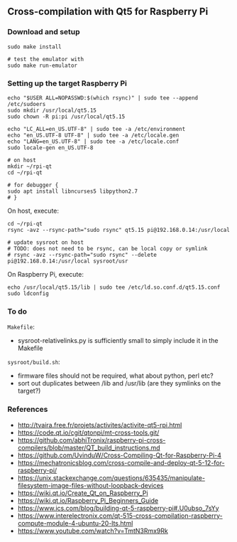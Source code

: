 ## Cross-compilation with Qt5 for Raspberry Pi

### Download and setup

```
sudo make install

# test the emulator with
sudo make run-emulator
```

### Setting up the target Raspberry Pi

    echo "$USER ALL=NOPASSWD:$(which rsync)" | sudo tee --append /etc/sudoers
    sudo mkdir /usr/local/qt5.15
    sudo chown -R pi:pi /usr/local/qt5.15

    echo "LC_ALL=en_US.UTF-8" | sudo tee -a /etc/environment
    echo "en_US.UTF-8 UTF-8" | sudo tee -a /etc/locale.gen
    echo "LANG=en_US.UTF-8" | sudo tee -a /etc/locale.conf
    sudo locale-gen en_US.UTF-8

    # on host
    mkdir ~/rpi-qt
    cd ~/rpi-qt

    # for debugger {
    sudo apt install libncurses5 libpython2.7
    # }

On host, execute:

    cd ~/rpi-qt
    rsync -avz --rsync-path="sudo rsync" qt5.15 pi@192.168.0.14:/usr/local

    # update sysroot on host
    # TODO: does not need to be rsync, can be local copy or symlink
    # rsync -avz --rsync-path="sudo rsync" --delete pi@192.168.0.14:/usr/local sysroot/usr

On Raspberry Pi, execute:

    echo /usr/local/qt5.15/lib | sudo tee /etc/ld.so.conf.d/qt5.15.conf
    sudo ldconfig

### To do

`Makefile`:

- sysroot-relativelinks.py is sufficiently small to simply include it in the Makefile

`sysroot/build.sh`:

- firmware files should not be required, what about python, perl etc?
- sort out duplicates between /lib and /usr/lib (are they symlinks on the target?)

### References

- http://tvaira.free.fr/projets/activites/activite-qt5-rpi.html
- https://code.qt.io/cgit/qtonpi/mt-cross-tools.git/
- https://github.com/abhiTronix/raspberry-pi-cross-compilers/blob/master/QT_build_instructions.md
- https://github.com/UvinduW/Cross-Compiling-Qt-for-Raspberry-Pi-4
- https://mechatronicsblog.com/cross-compile-and-deploy-qt-5-12-for-raspberry-pi/
- https://unix.stackexchange.com/questions/635435/manipulate-filesystem-image-files-without-loopback-devices
- https://wiki.qt.io/Create_Qt_on_Raspberry_Pi
- https://wiki.qt.io/Raspberry_Pi_Beginners_Guide
- https://www.ics.com/blog/building-qt-5-raspberry-pi#.U0ubso_7sYy
- https://www.interelectronix.com/qt-515-cross-compilation-raspberry-compute-module-4-ubuntu-20-lts.html
- https://www.youtube.com/watch?v=TmtN3Rmx9Rk
